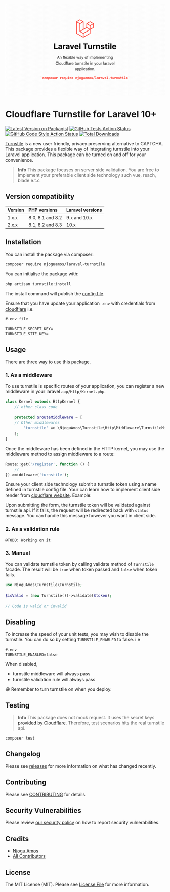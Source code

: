 ![Cover image](/cover.png)
# Cloudflare Turnstile for Laravel 10+

[![Latest Version on Packagist](https://img.shields.io/packagist/v/njoguamos/laravel-turnstile.svg?style=flat-square)](https://packagist.org/packages/njoguamos/laravel-turnstile)
[![GitHub Tests Action Status](https://img.shields.io/github/actions/workflow/status/njoguamos/laravel-turnstile/run-tests.yml?branch=main&label=tests&style=flat-square)](https://github.com/njoguamos/laravel-turnstile/actions?query=workflow%3Arun-tests+branch%3Amain)
[![GitHub Code Style Action Status](https://img.shields.io/github/actions/workflow/status/njoguamos/laravel-turnstile/fix-php-code-style-issues.yml?branch=main&label=code%20style&style=flat-square)](https://github.com/njoguamos/laravel-turnstile/actions?query=workflow%3A"Fix+PHP+code+style+issues"+branch%3Amain)
[![Total Downloads](https://img.shields.io/packagist/dt/njoguamos/laravel-turnstile.svg?style=flat-square)](https://packagist.org/packages/njoguamos/laravel-turnstile)

[Turnstile](https://developers.cloudflare.com/turnstile/) is a new user friendly, privacy preserving alternative to CAPTCHA. This package provides a flexible way of integrating turnstile into your Laravel application. This package can be turned on and off for your convenience.

>**Info**
> This package focuses on server side validation. You are free to implement your preferable client side technology such vue, reach, blade e.t.c

## Version compatibility

| Version | PHP versions     | Laravel versions |
|---------|:-----------------|------------------|
| 1.x.x   | 8.0, 8.1 and 8.2 | 9.x and 10.x     |
| 2.x.x   | 8.1, 8.2 and 8.3 | 10.x             |

## Installation

You can install the package via composer:

```bash
composer require njoguamos/laravel-turnstile
```

You can initialise the package with:

```bash
php artisan turnstile:install
```

The install command will publish the [config file](/config/turnstile.php).

Ensure that you have update your application `.env` with credentials from [cloudflare](https://developers.cloudflare.com/turnstile/get-started/) i.e.

```dotenv
#.env file

TURNSTILE_SECRET_KEY=
TURNSTILE_SITE_KEY=
```

## Usage
There are three way to use this package.

### 1. As a middleware
To use turnstile is specific routes of your application, you can register a new middleware in your laravel `app/Http/Kernel.php`. 

````php
class Kernel extends HttpKernel {
    // other class code
    
    protected $routeMiddleware = [
    // Other middlewares
        'turnstile' => \NjoguAmos\Turnstile\Http\Middleware\TurnstileMiddleware::class
    ];
}
````

Once the middleware has been defined in the HTTP kernel, you may use the middleware method to assign middleware to a route:

```php
Route::get('/register', function () {
    //
})->middleware('turnstile');
```

Ensure your client side technology submit a turnstile token using a name defined in turnstile config file. Your can learn how to implement client side render from [cloudflare website](https://developers.cloudflare.com/turnstile/get-started/client-side-rendering/#implicitly-render-the-turnstile-widget). Example:


Upon submitting the form, the turnstile token will be validated against turnstile api. If it fails, the request will be redirected back with `status` message. You can handle this message however you want in client side.

### 2. As a validation rule
```text
@TODO: Working on it
```

### 3. Manual
You can validate turnstile token by calling validate method of `Turnstile` facade. The result will be `true` when token passed and `false` when token fails.

```php
use NjoguAmos\Turnstile\Turnstile;

$isValid = (new Turnstile())->validate($token);

// Code is valid or invalid
```

## Disabling
To increase the speed of your unit tests, you may wish to disable the turnstile. You can do so by setting `TURNSTILE_ENABLED` to false. i.e

```dotenv
#.env
TURNSTILE_ENABLED=false
```

When disabled, 
- turnstile middleware will always pass
- turnstile validation rule will always pass

😀 Remember to turn turnstile on when you deploy.

## Testing
>**Info**
> This package does not mock request. It uses the secret keys [provided by Cloudflare](https://developers.cloudflare.com/turnstile/reference/testing/). Therefore, test scenarios hits the real turnstile api.

```bash
composer test
```

## Changelog

Please see [releases](https://github.com/njoguamos/laravel-turnstile/releases) for more information on what has changed recently.

## Contributing

Please see [CONTRIBUTING](CONTRIBUTING.md) for details.

## Security Vulnerabilities

Please review [our security policy](../../security/policy) on how to report security vulnerabilities.

## Credits

- [Njogu Amos](https://github.com/njoguamos)
- [All Contributors](../../contributors)

## License

The MIT License (MIT). Please see [License File](LICENSE.md) for more information.
